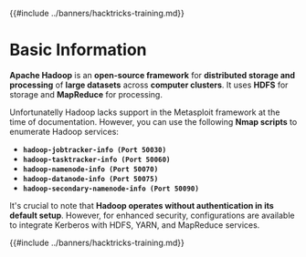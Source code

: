 {{#include ../banners/hacktricks-training.md}}

# **Basic Information**

**Apache Hadoop** is an **open-source framework** for **distributed storage and processing** of **large datasets** across **computer clusters**. It uses **HDFS** for storage and **MapReduce** for processing.

Unfortunatelly Hadoop lacks support in the Metasploit framework at the time of documentation. However, you can use the following **Nmap scripts** to enumerate Hadoop services:

- **`hadoop-jobtracker-info (Port 50030)`**
- **`hadoop-tasktracker-info (Port 50060)`**
- **`hadoop-namenode-info (Port 50070)`**
- **`hadoop-datanode-info (Port 50075)`**
- **`hadoop-secondary-namenode-info (Port 50090)`**

It's crucial to note that **Hadoop operates without authentication in its default setup**. However, for enhanced security, configurations are available to integrate Kerberos with HDFS, YARN, and MapReduce services.

{{#include ../banners/hacktricks-training.md}}


